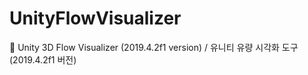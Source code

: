 # UnityFlowVisualizer
🌊 Unity 3D Flow Visualizer (2019.4.2f1 version) / 유니티 유량 시각화 도구 (2019.4.2f1 버전)
